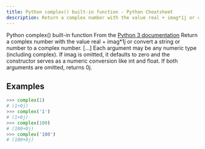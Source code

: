 ```yaml
---
title: Python complex() built-in function - Python Cheatsheet
description: Return a complex number with the value real + imag*1j or convert a string or number to a complex number. [...] Each argument may be any numeric type (including complex). If imag is omitted, it defaults to zero and the constructor serves as a numeric conversion like int and float. If both arguments are omitted, returns 0j.
---
```


<base-title :title="frontmatter.title" :description="frontmatter.description">
Python complex() built-in function
</base-title>

<base-disclaimer>
  <base-disclaimer-title>
    From the <a target="_blank" href="https://docs.python.org/3/library/functions.html#complex">Python 3 documentation</a>
  </base-disclaimer-title>
  <base-disclaimer-content>
   Return a complex number with the value real + imag*1j or convert a string or number to a complex number. [...] Each argument may be any numeric type (including complex). If imag is omitted, it defaults to zero and the constructor serves as a numeric conversion like int and float. If both arguments are omitted, returns 0j.
  </base-disclaimer-content>
</base-disclaimer>

## Examples

```python
>>> complex(1)
# (1+0j)
>>> complex('1')
# (1+0j)
>>> complex(100)
# (100+0j)
>>> complex('100')
# (100+0j)
```

<!-- remove this tag to start editing this page -->
<empty-section />
<!-- remove this tag to start editing this page -->
